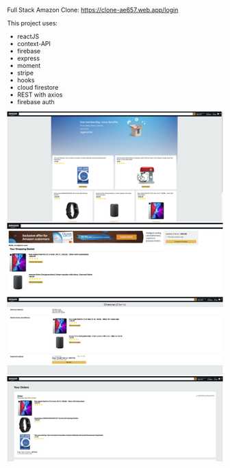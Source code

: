 Full Stack Amazon Clone: https://clone-ae657.web.app/login

This project uses:

- reactJS
- context-API
- firebase
- express
- moment
- stripe
- hooks
- cloud firestore
- REST with axios
- firebase auth

![Homepage](./images/homePage.png)
![Basket](./images/basket.png)
![Checkout](./images/checkout.png)
![Previous Orders](./images/previousOrders.png)
